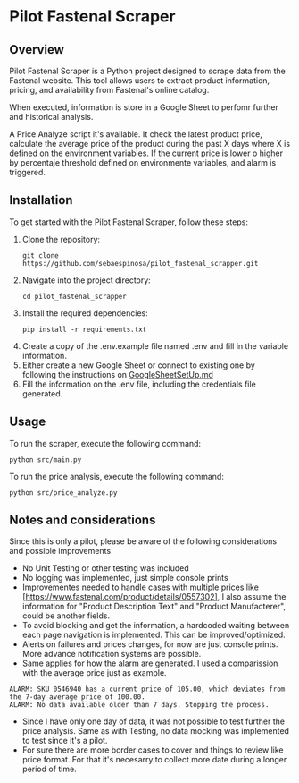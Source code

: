 # Pilot Fastenal Scraper

## Overview
Pilot Fastenal Scraper is a Python project designed to scrape data from the Fastenal website. This tool allows users to extract product information, pricing, and availability from Fastenal's online catalog.

When executed, information is store in a Google Sheet to perfomr further and historical analysis.

A Price Analyze script it's available. It check the latest product price, calculate the average price of the product during the past X days where X is defined on the environment variables. If the current price is lower o higher by percentaje threshold defined on environmente variables, and alarm is triggered.

## Installation
To get started with the Pilot Fastenal Scraper, follow these steps:

1. Clone the repository:
   ```
   git clone https://github.com/sebaespinosa/pilot_fastenal_scrapper.git
   ```
2. Navigate into the project directory:
   ```
   cd pilot_fastenal_scrapper
   ```
3. Install the required dependencies:
   ```
   pip install -r requirements.txt
   ```
4. Create a copy of the .env.example file named .env and fill in the variable information.
5. Either create a new Google Sheet or connect to existing one by following the instructions on [GoogleSheetSetUp.md](GoogleSheetSetUp.md)
6. Fill the information on the .env file, including the credentials file generated. 

## Usage
To run the scraper, execute the following command:
```
python src/main.py
```
To run the price analysis, execute the following command:
```
python src/price_analyze.py
```

## Notes and considerations
Since this is only a pilot, please be aware of the following considerations and possible improvements
- No Unit Testing or other testing was included
- No logging was implemented, just simple console prints
- Improvementes needed to handle cases with multiple prices like [https://www.fastenal.com/product/details/0557302], I also assume the information for "Product Description Text" and "Product Manufacterer", could be another fields.
- To avoid blocking and get the information, a hardcoded waiting between each page navigation is implemented. This can be improved/optimized.
- Alerts on failures and prices changes, for now are just console prints. More advance notification systems are possible.
- Same applies for how the alarm are generated. I used a comparission with the average price just as example.
```
ALARM: SKU 0546940 has a current price of 105.00, which deviates from the 7-day average price of 100.00.
ALARM: No data available older than 7 days. Stopping the process.
```
- Since I have only one day of data, it was not possible to test further the price analysis. Same as with Testing, no data mocking was implemented to test since it's a pilot.
- For sure there are more border cases to cover and things to review like price format. For that it's necesarry to collect more date during a longer period of time.